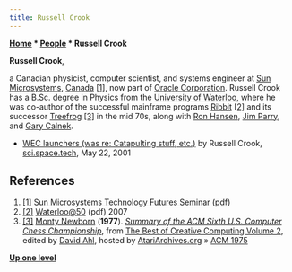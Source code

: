 ```yaml
---
title: Russell Crook
---
```

**[Home](Home "Home") \* [People](People "People") \* Russell Crook**


**Russell Crook**,  

a Canadian physicist, computer scientist, and systems engineer at [Sun Microsystems](https://en.wikipedia.org/wiki/Sun_Microsystems), [Canada](https://en.wikipedia.org/wiki/Canada) <a id="cite-note-1" href="#cite-ref-1">[1]</a>, now part of [Oracle Corporation](https://en.wikipedia.org/wiki/Oracle_Corporation). Russell Crook has a B.Sc. degree in Physics from the [University of Waterloo](University_of_Waterloo "University of Waterloo"), where he was co-author of the successful mainframe programs [Ribbit](Ribbit "Ribbit") <a id="cite-note-2" href="#cite-ref-2">[2]</a> and its successor [Treefrog](Treefrog "Treefrog") <a id="cite-note-3" href="#cite-ref-3">[3]</a> in the mid 70s, along with [Ron Hansen](Ron_Hansen "Ron Hansen"), [Jim Parry](Jim_Parry "Jim Parry"), and [Gary Calnek](Gary_Calnek "Gary Calnek").






* [WEC launchers (was re: Catapulting stuff, etc.)](https://groups.google.com/group/sci.space.tech/browse_frm/thread/3238b6087f35eaea) by Russell Crook, [sci.space.tech](https://groups.google.com/group/sci.space.tech/topics), May 22, 2001


## References


1. <a id="cite-ref-1" href="#cite-note-1">[1]</a> [Sun Microsystems Technology Futures Seminar](http://www.cse.yorku.ca/course_archive/2005-06/W/1030/SunFutures.pdf) (pdf)
2. <a id="cite-ref-2" href="#cite-note-2">[2]</a> [Waterloo@50](https://cs.uwaterloo.ca/40th/Chronology/ChronologyGlossary.pdf) (pdf) 2007
3. <a id="cite-ref-3" href="#cite-note-3">[3]</a> [Monty Newborn](Monroe_Newborn "Monroe Newborn") (**1977**). *[Summary of the ACM Sixth U.S. Computer Chess Championship](http://www.atariarchives.org/bcc2/showpage.php?page=22)*, from [The Best of Creative Computing Volume 2](http://www.atariarchives.org/bcc2/index.php), edited by [David Ahl](https://en.wikipedia.org/wiki/David_H._Ahl), hosted by [AtariArchives.org](http://www.atariarchives.org/) » [ACM 1975](ACM_1975 "ACM 1975")

**[Up one level](People "People")**







 
